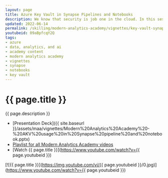 ```yaml
---
layout: page
title: Azure Key Vault in Synapse Pipelines and Notebooks
description: We know that security is job one in the cloud. In this session, we’ll explore how to secure both Synapse pipelines and notebooks using Azure Key Vault (AKV).
updated: 2022-06-14
permalink: /skilling/modern-analytics-academy/vignettes/key-vault-synapse-pipelines
youtubeid: 09aBpfcqY2Q
tags: 
- azure
- data, analytics, and ai
- academy content
- modern analytics academy
- vignettes
- synapse
- notebooks
- key vault
---
```


# {{ page.title }}

{{ page.description }}

* [Presentation Deck]({{ site.baseurl }}/assets/maa/vignettes/Modern%20Analytics%20Academy%20-%20AKV%20usage%20in%20Synapse%20pipeline%20and%20notebook.pptx)
* [Playlist for all Modern Analytics Academy videos](https://www.youtube.com/playlist?list=PLz7jPMmpNrjm35mPO6KcOeNdMEMSYKXfj)
* [Watch {{ page.title }}](https://www.youtube.com/watch?v={{ page.youtubeid }})

[![{{ page.title }}](https://img.youtube.com/vi/{{ page.youtubeid }}/0.jpg)](https://www.youtube.com/watch?v={{ page.youtubeid }})